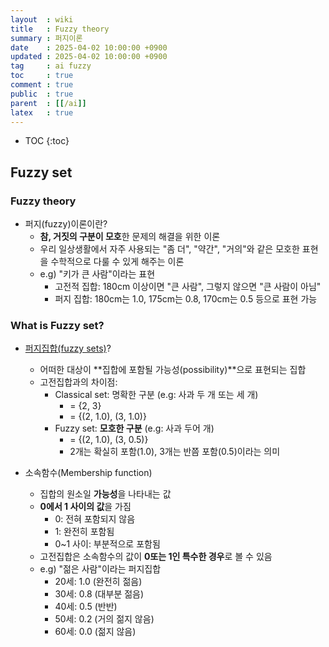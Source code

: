 ```yaml
---
layout  : wiki
title   : Fuzzy theory
summary : 퍼지이론
date    : 2025-04-02 10:00:00 +0900
updated : 2025-04-02 10:00:00 +0900
tag     : ai fuzzy
toc     : true
comment : true
public  : true
parent  : [[/ai]]
latex   : true
---
```

* TOC
{:toc}

## Fuzzy set

### Fuzzy theory

- 퍼지(fuzzy)이론이란?
    - **참, 거짓의 구분이 모호**한 문제의 해결을 위한 이론
    - 우리 일상생활에서 자주 사용되는 "좀 더", "약간", "거의"와 같은 모호한 표현을 수학적으로 다룰 수 있게 해주는 이론
    - e.g) "키가 큰 사람"이라는 표현
        - 고전적 집합: 180cm 이상이면 "큰 사람", 그렇지 않으면 "큰 사람이 아님"
        - 퍼지 집합: 180cm는 1.0, 175cm는 0.8, 170cm는 0.5 등으로 표현 가능

### What is Fuzzy set?

- [퍼지집합(fuzzy sets)](https://en.wikipedia.org/wiki/Fuzzy_set)?
    - 어떠한 대상이 **집합에 포함될 가능성(possibility)**으로 표현되는 집합
    - 고전집합과의 차이점:
        - Classical set: 명확한 구분 (e.g: 사과 두 개 또는 세 개)
            - = {2, 3}
            - = {(2, 1.0), (3, 1.0)}
        - Fuzzy set: **모호한 구분** (e.g: 사과 두어 개)
            - = {(2, 1.0), (3, 0.5)}
            - 2개는 확실히 포함(1.0), 3개는 반쯤 포함(0.5)이라는 의미

- 소속함수(Membership function)
    - 집합의 원소일 **가능성**을 나타내는 값
    - **0에서 1 사이의 값**을 가짐
        - 0: 전혀 포함되지 않음
        - 1: 완전히 포함됨
        - 0~1 사이: 부분적으로 포함됨
    - 고전집합은 소속함수의 값이 **0또는 1인 특수한 경우**로 볼 수 있음
    - e.g) "젊은 사람"이라는 퍼지집합
        - 20세: 1.0 (완전히 젊음)
        - 30세: 0.8 (대부분 젊음)
        - 40세: 0.5 (반반)
        - 50세: 0.2 (거의 젊지 않음)
        - 60세: 0.0 (젊지 않음)